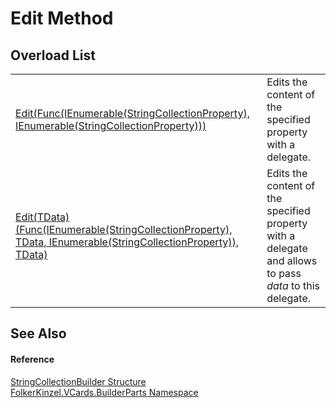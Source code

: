 # Edit Method


## Overload List
<table>
<tr>
<td><a href="29b3066f-d9f1-2718-d3c6-7c8782f19514.md">Edit(Func(IEnumerable(StringCollectionProperty), IEnumerable(StringCollectionProperty)))</a></td>
<td>Edits the content of the specified property with a delegate.</td></tr>
<tr>
<td><a href="6cd270ab-d7e3-7459-687d-0c2566fc7a7f.md">Edit(TData)(Func(IEnumerable(StringCollectionProperty), TData, IEnumerable(StringCollectionProperty)), TData)</a></td>
<td>Edits the content of the specified property with a delegate and allows to pass <em>data</em> to this delegate.</td></tr>
</table>

## See Also


#### Reference
<a href="1c09bb0d-52d2-e243-5219-6ce8bb95cfa2.md">StringCollectionBuilder Structure</a>  
<a href="30716183-7f69-ceb8-b5fe-4d9f23e7fd2b.md">FolkerKinzel.VCards.BuilderParts Namespace</a>  

